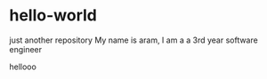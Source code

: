 # hello-world
just another repository 
My name is aram, I am a a 3rd year software engineer

hellooo
